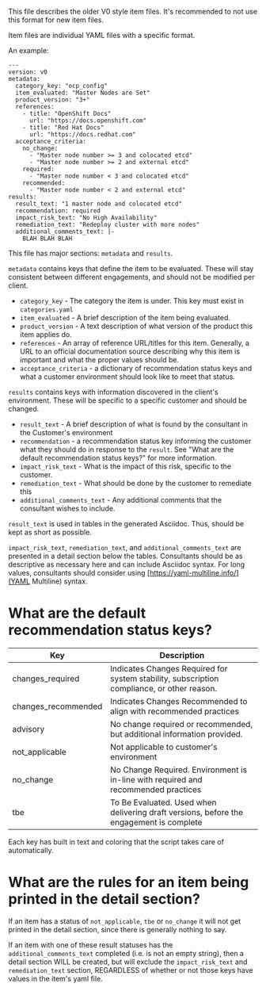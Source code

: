 This file describes the older V0 style item files.  It's recommended
to not use this format for new item files.

Item files are individual YAML files with a specific format.

An example:

```
---
version: v0 
metadata:
  category_key: "ocp_config"
  item_evaluated: "Master Nodes are Set"
  product_version: "3+"
  references:  
    - title: "OpenShift Docs"
      url: "https://docs.openshift.com"
    - title: "Red Hat Docs"
      url: "https://docs.redhat.com"
  acceptance_criteria:
    no_change:
      - "Master node number >= 3 and colocated etcd"
      - "Master node number >= 2 and external etcd"
    required:
      - "Master node number < 3 and colocated etcd"
    recommended:
      - "Master node number < 2 and external etcd"
results:
  result_text: "1 master node and colocated etcd"
  recommendation: required
  impact_risk_text: "No High Availability"
  remediation_text: "Redeploy cluster with more nodes"
  additional_comments_text: |-
    BLAH BLAH BLAH
```

This file has major sections:  `metadata` and `results`.

`metadata` contains keys that define the item to be evaluated.  These
will stay consistent between different engagements, and should not be
modified per client.

* `category_key` - The category the item is under.  This key must exist in `categories.yaml`
* `item_evaluated` - A brief description of the item being evaluated.  
* `product_version` - A text description of what version of the product this item applies do.
* `references` - An array of  reference URL/titles for this item.  Generally, a URL to an
  official documentation source describing why this item is important
  and what the proper values should be.
* `acceptance_criteria` - a dictionary of recommendation status keys
  and what a customer environment should look like to meet that
  status.

`results` contains keys with information discovered in the client's
environment.  These will be specific to a specific customer and should
be changed.

* `result_text` - A brief description of what is found by the consultant in the Customer's environment
* `recommendation` - a recommendation status key informing the customer what they should do in response to the `result`.  See "What are the default recommendation status keys?" for more information.
* `impact_risk_text` - What is the impact of this risk, specific to the customer.
* `remediation_text` - What should be done by the customer to remediate this
* `additional_comments_text` - Any additional comments that the consultant wishes to include.

`result_text` is used in tables in the generated Asciidoc.  Thus, should be kept as short as possible.

`impact_risk_text`, `remediation_text`, and `additional_comments_text`
are presented in a detail section below the tables.  Consultants
should be as descriptive as necessary here and can include Asciidoc
syntax.  For long values, consultants should consider using
[https://yaml-multiline.info/](YAML Multiline) syntax.

# What are the default recommendation status keys?

|Key                 |  Description
|----                |---- 
|changes_required    |Indicates Changes Required for system stability, subscription compliance, or other reason.
|changes_recommended |Indicates Changes Recommended to align with recommended practices
|advisory            |No change required or recommended, but additional information provided.
|not_applicable      |Not applicable to customer's environment
|no_change           |No Change Required.  Environment is in-line with required and recommended practices
|tbe                 |To Be Evaluated.  Used when delivering draft versions, before the engagement is complete

Each key has built in text and coloring that the script takes care of
automatically.

# What are the rules for an item being printed in the detail section?

If an item has a status of `not_applicable`, `tbe` or `no_change` it will not get
printed in the detail section, since there is generally nothing to
say.

If an item with one of these result statuses has the
`additional_comments_text` completed (i.e. is not an empty string),
then a detail section WILL be created, but will exclude the
`impact_risk_text` and `remediation_text` section, REGARDLESS of
whether or not those keys have values in the item's yaml file.
